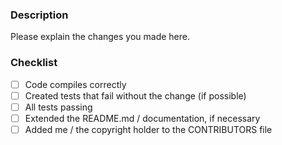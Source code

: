 ### Description

Please explain the changes you made here.

### Checklist

- [ ] Code compiles correctly
- [ ] Created tests that fail without the change (if possible)
- [ ] All tests passing
- [ ] Extended the README.md / documentation, if necessary
- [ ] Added me / the copyright holder to the CONTRIBUTORS file
